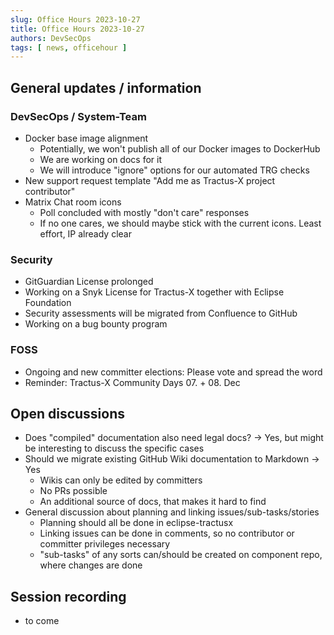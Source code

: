 ```yaml
---
slug: Office Hours 2023-10-27
title: Office Hours 2023-10-27
authors: DevSecOps
tags: [ news, officehour ]
---
```


## General updates / information

### DevSecOps / System-Team

- Docker base image alignment
  - Potentially, we won't publish all of our Docker images to DockerHub
  - We are working on docs for it
  - We will introduce "ignore" options for our automated TRG checks
- New support request template "Add me as Tractus-X project contributor"
- Matrix Chat room icons
  - Poll concluded with mostly "don't care" responses
  - If no one cares, we should maybe stick with the current icons. Least effort, IP already clear

### Security

- GitGuardian License prolonged
- Working on a Snyk License for Tractus-X together with Eclipse Foundation
- Security assessments will be migrated from Confluence to GitHub
- Working on a bug bounty program

### FOSS

- Ongoing and new committer elections: Please vote and spread the word
- Reminder: Tractus-X Community Days 07. + 08. Dec

## Open discussions

- Does "compiled" documentation also need legal docs? -> Yes, but might be interesting to discuss the specific cases
- Should we migrate existing GitHub Wiki documentation to Markdown -> Yes
  - Wikis can only be edited by committers
  - No PRs possible
  - An additional source of docs, that makes it hard to find
- General discussion about planning and linking issues/sub-tasks/stories
  - Planning should all be done in eclipse-tractusx
  - Linking issues can be done in comments, so no contributor or committer privileges necessary
  - "sub-tasks" of any sorts can/should be created on component repo, where changes are done

## Session recording

- to come
